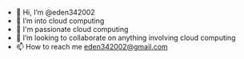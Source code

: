 - 👋 Hi, I’m @eden342002
- 👀 I’m into cloud computing
- 🌱 I'm passionate cloud computing
- 💞️ I’m looking to collaborate on anything involving cloud computing
- 📫 How to reach me eden342002@gmail.com

<!---
eden342002/eden342002 is a ✨ special ✨ repository because its `README.md` (this file) appears on your GitHub profile.
You can click the Preview link to take a look at your changes.
--->
